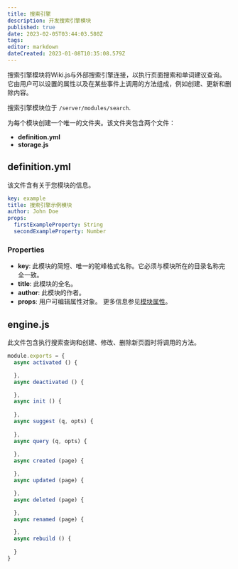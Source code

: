 ```yaml
---
title: 搜索引擎
description: 开发搜索引擎模块
published: true
date: 2023-02-05T03:44:03.580Z
tags: 
editor: markdown
dateCreated: 2023-01-08T10:35:08.579Z
---
```


搜索引擎模块将Wiki.js与外部搜索引擎连接，以执行页面搜索和单词建议查询。它由用户可以设置的属性以及在某些事件上调用的方法组成，例如创建、更新和删除内容。

搜索引擎模块位于 `/server/modules/search`.

为每个模块创建一个唯一的文件夹。该文件夹包含两个文件：

- **definition.yml**
- **storage.js**

## definition.yml

该文件含有关于您模块的信息。

```yaml
key: example
title: 搜索引擎示例模块
author: John Doe
props:
  firstExampleProperty: String
  secondExampleProperty: Number
```

### Properties

* **key**: 此模块的简短、唯一的驼峰格式名称。它必须与模块所在的目录名称完全一致。
* **title**: 此模块的全名。
* **author**: 此模块的作者。
* **props**: 用户可编辑属性对象。 更多信息参见[模块属性](/dev/module-properties)。


## engine.js

此文件包含执行搜索查询和创建、修改、删除新页面时将调用的方法。

```javascript
module.exports = {
  async activated () {

  },
  async deactivated () {

  },
  async init () {
  
  },
  async suggest (q, opts) {
  
  },
  async query (q, opts) {
  
  },
  async created (page) {

  },
  async updated (page) {

  },
  async deleted (page) {

  },
  async renamed (page) {

  },
  async rebuild () {
  
  }
}
```
